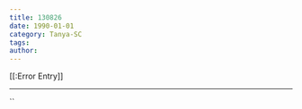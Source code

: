 ```yaml
---
title: 130826
date: 1990-01-01
category: Tanya-SC
tags: 
author: 
---
```


[[:Error Entry]]

---



``
